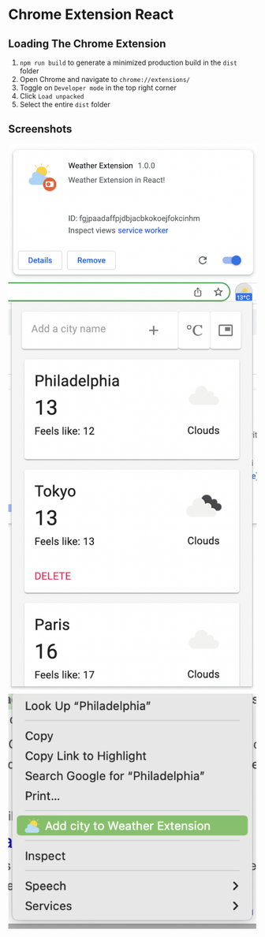 # Chrome Extension React

## Loading The Chrome Extension

1. `npm run build` to generate a minimized production build in the `dist` folder
2. Open Chrome and navigate to `chrome://extensions/`
3. Toggle on `Developer mode` in the top right corner
4. Click `Load unpacked`
5. Select the entire `dist` folder

## Screenshots

![alt text](https://github.com/RMollinedo/chrome-extension-react/blob/main/screenshot1.png)
![alt text](https://github.com/RMollinedo/chrome-extension-react/blob/main/screenshot2.png)
![alt text](https://github.com/RMollinedo/chrome-extension-react/blob/main/screenshot3.png)
